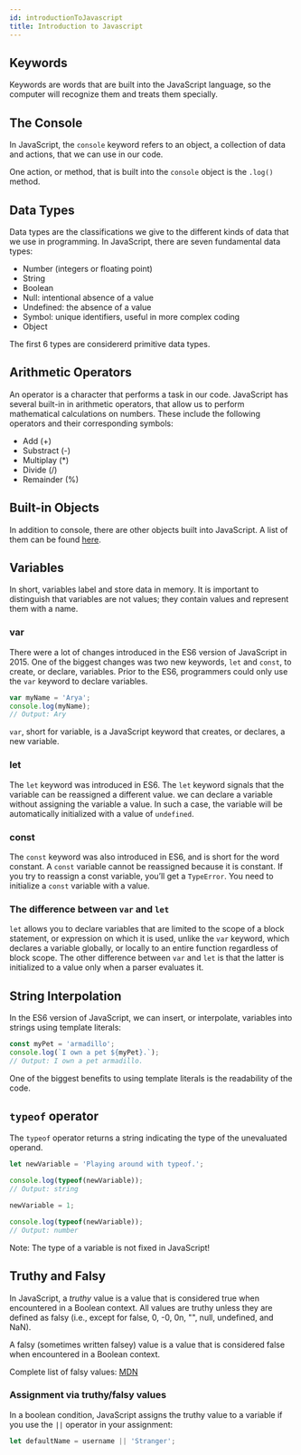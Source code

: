 ```yaml
---
id: introductionToJavascript
title: Introduction to Javascript
---
```


## Keywords

Keywords are words that are built into the JavaScript language, so the computer will recognize them and treats them specially.

## The Console

In JavaScript, the `console` keyword refers to an object, a collection of data and actions, that we can use in our code.

One action, or method, that is built into the `console` object is the `.log()` method.

## Data Types

Data types are the classifications we give to the different kinds of data that we use in programming. In JavaScript, there are seven fundamental data types:

- Number (integers or floating point)
- String
- Boolean
- Null: intentional absence of a value
- Undefined: the absence of a value
- Symbol: unique identifiers, useful in more complex coding
- Object

The first 6 types are considererd primitive data types.

## Arithmetic Operators

An operator is a character that performs a task in our code. JavaScript has several built-in in arithmetic operators, that allow us to perform mathematical calculations on numbers. These include the following operators and their corresponding symbols:

- Add (+)
- Substract (-)
- Multiplay (\*)
- Divide (/)
- Remainder (%)

## Built-in Objects

In addition to console, there are other objects built into JavaScript. A list of them can be found [here](https://developer.mozilla.org/en-US/docs/Web/JavaScript/Reference/Global_Objects).

## Variables

In short, variables label and store data in memory. It is important to distinguish that variables are not values; they contain values and represent them with a name.

### var

There were a lot of changes introduced in the ES6 version of JavaScript in 2015. One of the biggest changes was two new keywords, `let` and `const`, to create, or declare, variables. Prior to the ES6, programmers could only use the `var` keyword to declare variables.

```Javascript
var myName = 'Arya';
console.log(myName);
// Output: Ary
```

`var`, short for variable, is a JavaScript keyword that creates, or declares, a new variable.

### let

The `let` keyword was introduced in ES6. The `let` keyword signals that the variable can be reassigned a different value. we can declare a variable without assigning the variable a value. In such a case, the variable will be automatically initialized with a value of `undefined`.

### const

The `const` keyword was also introduced in ES6, and is short for the word constant. A `const` variable cannot be reassigned because it is constant. If you try to reassign a const variable, you’ll get a `TypeError`. You need to initialize a `const` variable with a value.

### The difference between `var` and `let`

`let` allows you to declare variables that are limited to the scope of a block statement, or expression on which it is used, unlike the `var` keyword, which declares a variable globally, or locally to an entire function regardless of block scope. The other difference between `var` and `let` is that the latter is initialized to a value only when a parser evaluates it.

## String Interpolation

In the ES6 version of JavaScript, we can insert, or interpolate, variables into strings using template literals:

```Javascript
const myPet = 'armadillo';
console.log(`I own a pet ${myPet}.`);
// Output: I own a pet armadillo.
```

One of the biggest benefits to using template literals is the readability of the code.

## `typeof` operator

The `typeof` operator returns a string indicating the type of the unevaluated operand.

```Javascript
let newVariable = 'Playing around with typeof.';

console.log(typeof(newVariable));
// Output: string

newVariable = 1;

console.log(typeof(newVariable));
// Output: number
```

Note: The type of a variable is not fixed in JavaScript!

## Truthy and Falsy

In JavaScript, a _truthy_ value is a value that is considered true when encountered in a Boolean context. All values are truthy unless they are defined as falsy (i.e., except for false, 0, -0, 0n, "", null, undefined, and NaN).

A falsy (sometimes written falsey) value is a value that is considered false when encountered in a Boolean context.

Complete list of falsy values: [MDN](https://developer.mozilla.org/en-US/docs/Glossary/Falsy)

### Assignment via truthy/falsy values

In a boolean condition, JavaScript assigns the truthy value to a variable if you use the `||` operator in your assignment:

```Javascript
let defaultName = username || 'Stranger';
```
